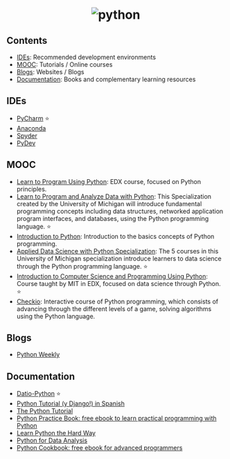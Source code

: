 <h1 align="center">
	<img src="https://www.python.org/static/img/python-logo@2x.png" alt="python">
	<br>
</h1>

## Contents 
- [IDEs](#ides): Recommended development environments
- [MOOC](#mooc): Tutorials / Online courses
- [Blogs](#blogs): Websites / Blogs 
- [Documentation](#documentation): Books and complementary learning resources

## IDEs
- [PyCharm](https://www.jetbrains.com/pycharm/) :star:
- [Anaconda](http://damnwidget.github.io/anaconda/)
- [Spyder](https://github.com/spyder-ide/spyder)
- [PyDev](http://www.pydev.org/)

## MOOC
- [Learn to Program Using Python](https://www.edx.org/course/learn-program-using-python-utarlingtonx-cse1309x): EDX course, focused on Python principles.
- [Learn to Program and Analyze Data with Python](https://www.coursera.org/specializations/python): This Specialization created by the University of Michigan will introduce fundamental programming concepts including data structures, networked application program interfaces, and databases, using the Python programming language. :star:
- [Introduction to Python](https://www.codecademy.com/learn/python): Introduction to the basics concepts of Python programming.
- [Applied Data Science with Python Specialization](https://www.coursera.org/specializations/data-science-python): The 5 courses in this University of Michigan specialization introduce learners to data science through the Python programming language.  :star:
- [Introduction to Computer Science and Programming Using Python](https://www.edx.org/course/introduction-computer-science-mitx-6-00-1x-9): Course taught by MIT in EDX, focused on data science through Python. :star:
- [Checkio](https://py.checkio.org/): Interactive course of Python programming, which consists of advancing through the different levels of a game, solving algorithms using the Python language.

## Blogs
- [Python Weekly](http://www.pythonweekly.com)

## Documentation 
- [Datio-Python](https://github.com/DatioBD/academy/tree/master/courses/python) :star:
- [Python Tutorial (y Django!) in Spanish](http://tutorial.python.org.ar/)
- [The Python Tutorial](https://docs.python.org/3/tutorial/index.html)
- [Python Practice Book: free ebook to learn practical programming with Python](http://anandology.com/python-practice-book/index.html)
- [Learn Python the Hard Way](https://learnpythonthehardway.org/book/)
- [Python for Data Analysis](http://shop.oreilly.com/product/0636920023784.do)
- [Python Cookbook: free ebook for advanced programmers](http://chimera.labs.oreilly.com/books/1230000000393/index.html)
